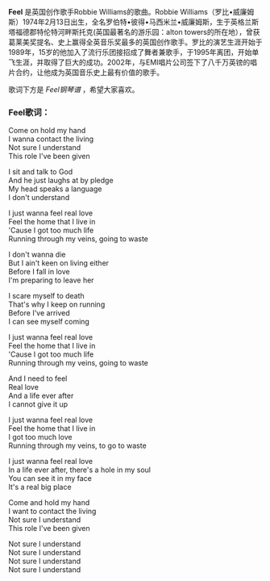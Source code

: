 

**Feel** 是英国创作歌手Robbie Williams的歌曲。Robbie
Williams（罗比•威廉姆斯）1974年2月13日出生，全名罗伯特•彼得•马西米兰•威廉姆斯，生于英格兰斯塔福德郡特伦特河畔斯托克(英国最著名的游乐园：alton
towers的所在地），曾获葛莱美奖提名、史上赢得全英音乐奖最多的英国创作歌手。罗比的演艺生涯开始于1989年，15岁的他加入了流行乐团接招成了舞者兼歌手，于1995年离团，开始单飞生涯，并取得了巨大的成功。2002年，与EMI唱片公司签下了八千万英镑的唱片合约，让他成为英国音乐史上最有价值的歌手。

  
歌词下方是 _Feel钢琴谱_ ，希望大家喜欢。

### Feel歌词：

Come on hold my hand  
I wanna contact the living  
Not sure I understand  
This role I've been given

I sit and talk to God  
And he just laughs at by pledge  
My head speaks a language  
I don't understand

I just wanna feel real love  
Feel the home that I live in  
'Cause I got too much life  
Running through my veins, going to waste

I don't wanna die  
But I ain't keen on living either  
Before I fall in love  
I'm preparing to leave her

I scare myself to death  
That's why I keep on running  
Before I've arrived  
I can see myself coming

I just wanna feel real love  
Feel the home that I live in  
'Cause I got too much life  
Running through my veins, going to waste

And I need to feel  
Real love  
And a life ever after  
I cannot give it up

I just wanna feel real love  
Feel the home that I live in  
I got too much love  
Running through my veins, to go to waste

I just wanna feel real love  
In a life ever after, there's a hole in my soul  
You can see it in my face  
It's a real big place

Come and hold my hand  
I want to contact the living  
Not sure I understand  
This role I've been given

Not sure I understand  
Not sure I understand  
Not sure I understand  
Not sure I understand

